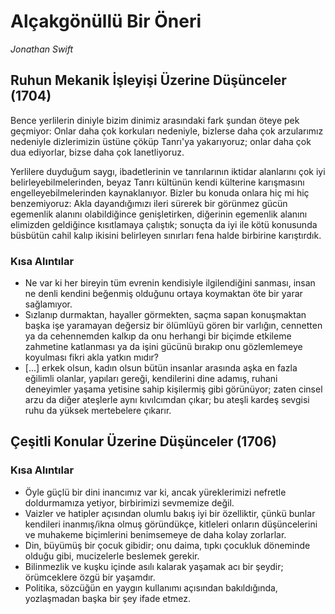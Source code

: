 # Alçakgönüllü Bir Öneri

*Jonathan Swift*

## Ruhun Mekanik İşleyişi Üzerine Düşünceler (1704)

Bence yerlilerin diniyle bizim dinimiz arasındaki fark şundan öteye pek
geçmiyor: Onlar daha çok korkuları nedeniyle, bizlerse daha çok arzularımız
nedeniyle dizlerimizin üstüne çöküp Tanrı'ya yakarıyoruz; onlar daha çok dua
ediyorlar, bizse daha çok lanetliyoruz.

Yerlilere duyduğum saygı, ibadetlerinin ve tanrılarının iktidar alanlarını çok
iyi belirleyebilmelerinden, beyaz Tanrı kültünün kendi külterine karışmasını
engelleyebilmelerinden kaynaklanıyor. Bizler bu konuda onlara hiç mi hiç
benzemiyoruz: Akla dayandığımızı ileri sürerek bir görünmez gücün egemenlik
alanını olabildiğince genişletirken, diğerinin egemenlik alanını elimizden
geldiğince kısıtlamaya çalıştık; sonuçta da iyi ile kötü konusunda büsbütün
cahil kalıp ikisini belirleyen sınırları fena halde birbirine karıştırdık.

### Kısa Alıntılar

* Ne var ki her bireyin tüm evrenin kendisiyle ilgilendiğini sanması, insan ne
  denli kendini beğenmiş olduğunu ortaya koymaktan öte bir yarar sağlamıyor.
* Sızlanıp durmaktan, hayaller görmekten, saçma sapan konuşmaktan başka işe
  yaramayan değersiz bir ölümlüyü gören bir varlığın, cennetten ya da
  cehennemden kalkıp da onu herhangi bir biçimde etkileme zahmetine katlanması
  ya da işini gücünü bırakıp onu gözlemlemeye koyulması fikri akla yatkın mıdır?
* [...] erkek olsun, kadın olsun bütün insanlar arasında aşka en fazla eğilimli
  olanlar, yapıları gereği, kendilerini dine adamış, ruhani deneyimler yaşama
  yetisine sahip kişilermiş gibi görünüyor; zaten cinsel arzu da diğer ateşlerle
  aynı kıvılcımdan çıkar; bu ateşli kardeş sevgisi ruhu da yüksek mertebelere
  çıkarır.

## Çeşitli Konular Üzerine Düşünceler (1706)

### Kısa Alıntılar

* Öyle güçlü bir dini inancımız var ki, ancak yüreklerimizi nefretle
  doldurmamıza yetiyor, birbirimizi sevmemize değil.
* Vaizler ve hatipler açısından olumlu bakış iyi bir özelliktir, çünkü bunlar
  kendileri inanmış/ikna olmuş göründükçe, kitleleri onların düşüncelerini ve
  muhakeme biçimlerini benimsemeye de daha kolay zorlarlar.
* Din, büyümüş bir çocuk gibidir; onu daima, tıpkı çocukluk döneminde olduğu
  gibi, mucizelerle beslemek gerekir.
* Bilinmezlik ve kuşku içinde asılı kalarak yaşamak acı bir şeydir; örümceklere
  özgü bir yaşamdır.
* Politika, sözcüğün en yaygın kullanımı açısından bakıldığında, yozlaşmadan
  başka bir şey ifade etmez.
